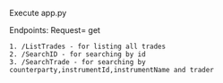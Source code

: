 Execute app.py

Endpoints: Request= get

    1. /ListTrades - for listing all trades
    2. /SearchID - for searching by id
    3. /SearchTrade - for searching by counterparty,instrumentId,instrumentName and trader